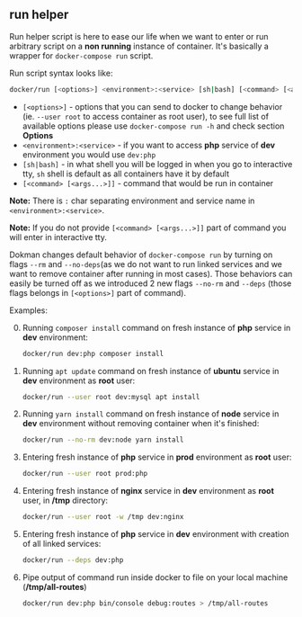 run helper
----------

Run helper script is here to ease our life when we want to enter or run arbitrary script on a **non running** instance of
container. It's basically a wrapper for `docker-compose run` script.

Run script syntax looks like:
```bash
docker/run [<options>] <environment>:<service> [sh|bash] [<command> [<args...>]] 
```
- `[<options>]` - options that you can send to docker to change behavior (ie. `--user root` to access container as root 
user), to see full list of available options please use `docker-compose run -h` and check section **Options**
- `<environment>:<service>` - if you want to access **php** service of **dev** environment you would use `dev:php`
- `[sh|bash]` - in what shell you will be logged in when you go to interactive tty, `sh` shell is default as all
containers have it by default
- `[<command> [<args...>]]` - command that would be run in container

**Note:** There is `:` char separating environment and service name in `<environment>:<service>`.

**Note:** If you do not provide `[<command> [<args...>]]` part of command you will enter in interactive tty.

Dokman changes default behavior of `docker-compose run` by turning on flags `--rm` and `--no-deps`(as we do not want to
run linked services and we want to remove container after running in most cases). Those behaviors can easily be
turned off as we introduced 2 new flags `--no-rm` and `--deps` (those flags belongs in `[<options>]` part of command).

Examples:

0) Running `composer install` command on fresh instance of **php** service in **dev** environment:
    ```bash
    docker/run dev:php composer install
    ```
0) Running `apt update` command on fresh instance of **ubuntu** service in **dev** environment as **root** user:
    ```bash
    docker/run --user root dev:mysql apt install
    ```
0) Running `yarn install` command on fresh instance of **node** service in **dev** environment without removing container when it's finished:
    ```bash
    docker/run --no-rm dev:node yarn install
    ```
0) Entering fresh instance of **php** service in **prod** environment as **root** user:
    ```bash
    docker/run --user root prod:php
    ```
0) Entering fresh instance of **nginx** service in **dev** environment as **root** user, in **/tmp** directory:
    ```bash
    docker/run --user root -w /tmp dev:nginx
    ```
0) Entering fresh instance of **php** service in **dev** environment with creation of all linked services:
    ```bash
    docker/run --deps dev:php
    ```
0) Pipe output of command run inside docker to file on your local machine (**/tmp/all-routes**)
    ```bash
    docker/run dev:php bin/console debug:routes > /tmp/all-routes
    ```


